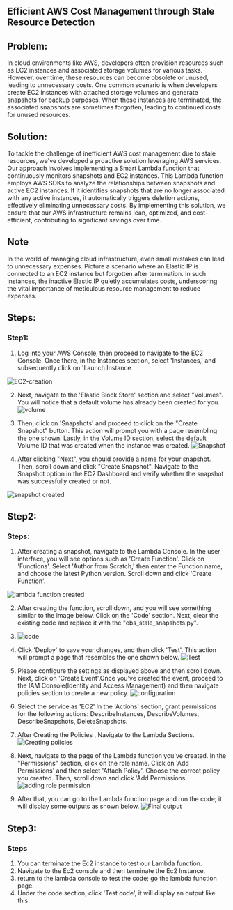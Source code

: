 ## Efficient AWS Cost Management through Stale Resource Detection

## Problem: 

<p> In cloud environments like AWS, developers often provision resources such as EC2 instances and associated storage volumes for various tasks. However, over time, these resources can become obsolete or unused, leading to unnecessary costs. One common scenario is when developers create EC2 instances with attached storage volumes and generate snapshots for backup purposes. When these instances are terminated, the associated snapshots are sometimes forgotten, leading to continued costs for unused resources.
</p>

## Solution:
<p>To tackle the challenge of inefficient AWS cost management due to stale resources, we've developed a proactive solution leveraging AWS services. Our approach involves implementing a Smart Lambda function that continuously monitors snapshots and EC2 instances. This Lambda function employs AWS SDKs to analyze the relationships between snapshots and active EC2 instances. If it identifies snapshots that are no longer associated with any active instances, it automatically triggers deletion actions, effectively eliminating unnecessary costs. By implementing this solution, we ensure that our AWS infrastructure remains lean, optimized, and cost-efficient, contributing to significant savings over time.</p>

## Note
<p> In the world of managing cloud infrastructure, even small mistakes can lead to unnecessary expenses. Picture a scenario where an Elastic IP is connected to an EC2 instance but forgotten after termination. In such instances, the inactive Elastic IP quietly accumulates costs, underscoring the vital importance of meticulous resource management to reduce expenses.</p>

## Steps:
### Step1:

1. Log into your AWS Console, then proceed to navigate to the EC2 Console. Once there, in the Instances section, select 'Instances,' and subsequently click on 'Launch Instance

![EC2-creation](https://github.com/JDNSaiCharanKatta/aws_cost_optimization/assets/170161500/23e61820-9926-4e6e-97ea-113e691a1933)

2. Next, navigate to the 'Elastic Block Store' section and select "Volumes". You will notice that a default volume has already been created for you. 
 ![volume](https://github.com/JDNSaiCharanKatta/aws_cost_optimization/assets/170161500/a68d91f2-b810-4d44-b478-3edc06d9a841)
 
3. Then, click on 'Snapshots' and proceed to click on the "Create Snapshot" button. This action will prompt you with a page resembling the one shown. Lastly, in the Volume ID section, select the default Volume ID that was created when the instance was created.
 ![Snapshot](https://github.com/JDNSaiCharanKatta/aws_cost_optimization/assets/170161500/35a82796-5ae5-4c01-a2a0-264e19116059)
   
5. After clicking "Next", you should provide a name for your snapshot. Then, scroll down and click "Create Snapshot". Navigate to the Snapshot option in the EC2 Dashboard and verify whether the snapshot was successfully created or not.

![snapshot created](https://github.com/JDNSaiCharanKatta/aws_cost_optimization/assets/170161500/c278494c-fdec-405b-b56f-7a401b30ccb0)

## Step2:
### Steps:
1. After creating a snapshot, navigate to the Lambda Console. In the user interface, you will see options such as 'Create Function'. Click on 'Functions'. Select 'Author from Scratch,' then enter the Function name, and choose the latest Python version. Scroll down and click 'Create Function'.

![lambda function created](https://github.com/JDNSaiCharanKatta/aws_cost_optimization/assets/170161500/23a32fc4-3792-438f-bc79-d5e0b23f2bbe)


2.  After creating the function, scroll down, and you will see something similar to the image below. Click on the 'Code' section. Next, clear the existing code and replace it with the "ebs_stale_snapshots.py".

3.  ![code](https://github.com/JDNSaiCharanKatta/aws_cost_optimization/assets/170161500/0deca2e9-4157-41bd-a5da-0d9c47465b04)
4.  Click 'Deploy' to save your changes, and then click 'Test'. This action will prompt a page that resembles the one shown below. 
   ![Test](https://github.com/JDNSaiCharanKatta/aws_cost_optimization/assets/170161500/4d56b336-9c4a-4450-bdba-7c9e9d714560)


5. Please configure the settings as displayed above and then scroll down. Next, click on 'Create Event'.Once you've created the event, proceed to the IAM Console(Identity and Access Management) and then navigate policies section to create a new policy.
![configuration](https://github.com/JDNSaiCharanKatta/aws_cost_optimization/assets/170161500/b79fb401-9ed6-4ea3-93c8-6ada5ff09e1c)

6. Select the service as 'EC2'
In the 'Actions' section, grant permissions for the following actions: DescribeInstances, DescribeVolumes, DescribeSnapshots, DeleteSnapshots.

7. After Creating the Policies , Navigate to the Lambda Sections.
![Creating policies](https://github.com/JDNSaiCharanKatta/aws_cost_optimization/assets/170161500/1af09ff7-29ff-412d-9b6b-a455db6fa024)

8. Next, navigate to the page of the Lambda function you've created. In the "Permissions" section, click on the role name. Click on 'Add Permissions' and then select 'Attach Policy'. Choose the correct policy you created. Then, scroll down and click 'Add Permissions
![adding role permission](https://github.com/JDNSaiCharanKatta/aws_cost_optimization/assets/170161500/dbc5b2b3-3ea6-45be-90d6-c6b5a7159e08)

9. After that, you can go to the Lambda function page and run the code; it will display some outputs as shown below.
![Final output](https://github.com/JDNSaiCharanKatta/aws_cost_optimization/assets/170161500/cac5ff80-6d72-4fa9-8c80-ba5f68d3efdd)


## Step3:
### Steps
1. You can terminate the Ec2 instance to test our Lambda function.
2. Navigate to the Ec2 console and then terminate the Ec2 Instance.
3. return to the lambda console to test the code; go the lambda function page.
4. Under the code section, click 'Test code', it will display an output like this.
   











   







